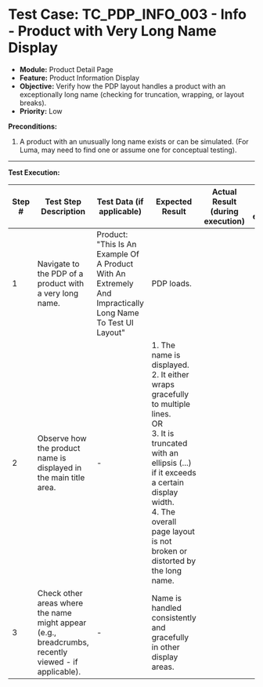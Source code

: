 # Test Case: TC_PDP_INFO_003 - Info - Product with Very Long Name Display

* **Module:** Product Detail Page
* **Feature:** Product Information Display
* **Objective:** Verify how the PDP layout handles a product with an exceptionally long name (checking for truncation, wrapping, or layout breaks).
* **Priority:** Low

**Preconditions:**
1.  A product with an unusually long name exists or can be simulated. (For Luma, may need to find one or assume one for conceptual testing).

---
**Test Execution:**

| Step # | Test Step Description                                                                 | Test Data (if applicable)                     | Expected Result                                                                                                                               | Actual Result (during execution) | Status (during execution) | Notes (during execution) |
|--------|---------------------------------------------------------------------------------------|-----------------------------------------------|-----------------------------------------------------------------------------------------------------------------------------------------------|----------------------------------|---------------------------|--------------------------|
| 1      | Navigate to the PDP of a product with a very long name.                               | Product: "This Is An Example Of A Product With An Extremely And Impractically Long Name To Test UI Layout" | PDP loads.                                                                                                                                    |                                  |                           |                          |
| 2      | Observe how the product name is displayed in the main title area.                     | -                                             | 1. The name is displayed. <br> 2. It either wraps gracefully to multiple lines. <br> OR <br> 3. It is truncated with an ellipsis (...) if it exceeds a certain display width. <br> 4. The overall page layout is not broken or distorted by the long name. |                                  |                           |                          |
| 3      | Check other areas where the name might appear (e.g., breadcrumbs, recently viewed - if applicable). | -                                             | Name is handled consistently and gracefully in other display areas.                                                                             |                                  |                           |                          |
